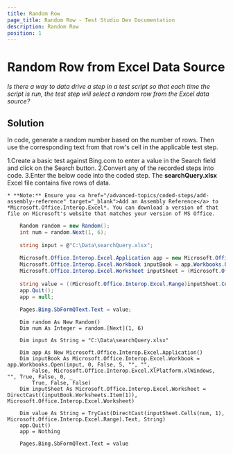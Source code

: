 ```yaml
---
title: Random Row
page_title: Random Row - Test Studio Dev Documentation
description: Random Row
position: 1
---
```

# Random Row from Excel Data Source

*Is there a way to data drive a step in a test script so that each time the script is run, the test step will select a random row from the Excel data source?*

## Solution

In code, generate a random number based on the number of rows. Then use the corresponding text from that row's cell in the applicable test step.

1.Create a basic test against Bing.com to enter a value in the Search field and click on the Search button.
2.Convert any of the recorded steps into code.
3.Enter the below code into the coded step. The **searchQuery.xlsx** Excel file contains five rows of data.

	* **Note:** Ensure you <a href="/advanced-topics/coded-steps/add-assembly-reference" target="_blank">Add an Assembly Reference</a> to *Microsoft.Office.Interop.Excel*. You can download a version of that file on Microsoft's website that matches your version of MS Office.

````C#
    Random random = new Random();
    int num = random.Next(1, 6);
    
    string input = @"C:\Data\searchQuery.xlsx";
    
    Microsoft.Office.Interop.Excel.Application app = new Microsoft.Office.Interop.Excel.Application();
    Microsoft.Office.Interop.Excel.Workbook inputBook = app.Workbooks.Open(input, 0, false, 5, "", "", false, Microsoft.Office.Interop.Excel.XlPlatform.xlWindows, "", true, false, 0, true, false, false);
    Microsoft.Office.Interop.Excel.Worksheet inputSheet = (Microsoft.Office.Interop.Excel.Worksheet)((inputBook.Worksheets).get_Item(1));
                
    string value = ((Microsoft.Office.Interop.Excel.Range)inputSheet.Cells[num, 1]).Text as string;
    app.Quit();
    app = null;
    
    Pages.Bing.SbFormQText.Text = value;
````
````VB
    Dim random As New Random()
    Dim num As Integer = random.[Next](1, 6)
    
    Dim input As String = "C:\Data\searchQuery.xlsx"
    
    Dim app As New Microsoft.Office.Interop.Excel.Application()
    Dim inputBook As Microsoft.Office.Interop.Excel.Workbook = app.Workbooks.Open(input, 0, False, 5, "", "", _
        False, Microsoft.Office.Interop.Excel.XlPlatform.xlWindows, "", True, False, 0, _
        True, False, False)
    Dim inputSheet As Microsoft.Office.Interop.Excel.Worksheet = DirectCast((inputBook.Worksheets.Item(1)), Microsoft.Office.Interop.Excel.Worksheet)
    
    Dim value As String = TryCast(DirectCast(inputSheet.Cells(num, 1), Microsoft.Office.Interop.Excel.Range).Text, String)
    app.Quit()
    app = Nothing
    
    Pages.Bing.SbFormQText.Text = value
````

